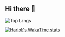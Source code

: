 ## Hi there 👋

![Top Langs](https://github-readme-stats.vercel.app/api/top-langs/?username=acoji-luo&layout=compact&theme=dark)

[![Harlok's WakaTime stats](https://github-readme-stats.vercel.app/api/wakatime?username=acoji_luo&layout=compact&theme=dark)](https://github.com/anuraghazra/github-readme-stats)
